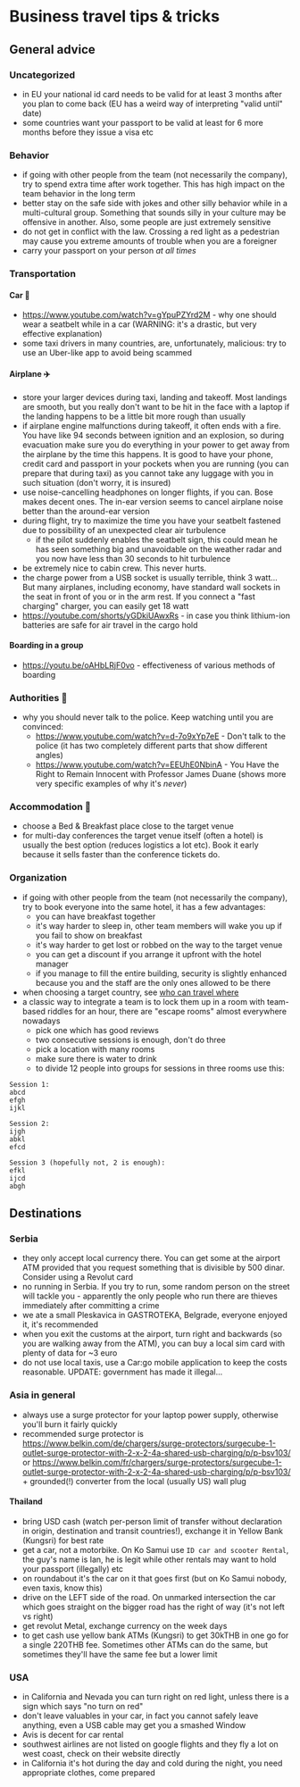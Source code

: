 # Business travel tips & tricks

## General advice

### Uncategorized

- in EU your national id card needs to be valid for at least 3 months after you plan to come back (EU has a weird way of interpreting "valid until" date)
- some countries want your passport to be valid at least for 6 more months before they issue a visa etc

### Behavior

- if going with other people from the team (not necessarily the company), try to spend extra time after work together.
  This has high impact on the team behavior in the long term
- better stay on the safe side with jokes and other silly behavior while in a multi-cultural group.
  Something that sounds silly in your culture may be offensive in another.
  Also, some people are just extremely sensitive
- do not get in conflict with the law.
  Crossing a red light as a pedestrian may cause you extreme amounts of trouble when you are a foreigner
- carry your passport on your person *at all times*

### Transportation

#### Car 🚗

- <https://www.youtube.com/watch?v=gYpuPZYrd2M> - why one should wear a seatbelt while in a car (WARNING:
  it's a drastic, but very effective explanation)
- some taxi drivers in many countries, are, unfortunately, malicious:
  try to use an Uber-like app to avoid being scammed

#### Airplane ✈️

- store your larger devices during taxi, landing and takeoff.
  Most landings are smooth, but you really don't want to be hit in the face with a laptop if the landing happens to be a little bit more rough than usually
- if airplane engine malfunctions during takeoff, it often ends with a fire.
  You have like 94 seconds between ignition and an explosion, so during evacuation make sure you do everything in your power to get away from the airplane by the time this happens.
  It is good to have your phone, credit card and passport in your pockets when you are running (you can prepare that during taxi) as you cannot take any luggage with you in such situation (don't worry, it is insured)
- use noise-cancelling headphones on longer flights, if you can.
  Bose makes decent ones.
  The in-ear version seems to cancel airplane noise better than the around-ear version
- during flight, try to maximize the time you have your seatbelt fastened due to possibility of an unexpected clear air turbulence
  - if the pilot suddenly enables the seatbelt sign, this could mean he has seen something big and unavoidable on the weather radar and you now have less than 30 seconds to hit turbulence
- be extremely nice to cabin crew.
  This never hurts.
- the charge power from a USB socket is usually terrible, think 3 watt... But many airplanes, including economy, have standard wall sockets in the seat in front of you or in the arm rest.
  If you connect a "fast charging" charger, you can easily get 18 watt
- <https://youtube.com/shorts/yGDkiUAwxRs> - in case you think lithium-ion batteries are safe for air travel in the cargo hold

#### Boarding in a group

- <https://youtu.be/oAHbLRjF0vo> - effectiveness of various methods of boarding

### Authorities 👮

- why you should never talk to the police.
  Keep watching until you are convinced:
  - <https://www.youtube.com/watch?v=d-7o9xYp7eE> - Don't talk to the police (it has two completely different parts that show different angles)
  - <https://www.youtube.com/watch?v=EEUhE0NbinA> - You Have the Right to Remain Innocent with Professor James Duane (shows more very specific examples of why it's *never*)

### Accommodation 🏨

- choose a Bed & Breakfast place close to the target venue
- for multi-day conferences the target venue itself (often a hotel) is usually the best option (reduces logistics a lot etc).
  Book it early because it sells faster than the conference tickets do.

### Organization

- if going with other people from the team (not necessarily the company), try to book everyone into the same hotel, it has a few advantages:
  - you can have breakfast together
  - it's way harder to sleep in, other team members will wake you up if you fail to show on breakfast
  - it's way harder to get lost or robbed on the way to the target venue
  - you can get a discount if you arrange it upfront with the hotel manager
  - if you manage to fill the entire building, security is slightly enhanced because you and the staff are the only ones allowed to be there
- when choosing a target country, see [who can travel where](https://www.henleypassportindex.com/passport)
- a classic way to integrate a team is to lock them up in a room with team-based riddles for an hour, there are "escape rooms" almost everywhere nowadays
  - pick one which has good reviews
  - two consecutive sessions is enough, don't do three
  - pick a location with many rooms
  - make sure there is water to drink
  - to divide 12 people into groups for sessions in three rooms use this:

```
Session 1:
abcd
efgh
ijkl

Session 2:
ijgh
abkl
efcd

Session 3 (hopefully not, 2 is enough):
efkl
ijcd
abgh
```

## Destinations

### Serbia

- they only accept local currency there.
  You can get some at the airport ATM provided that you request something that is divisible by 500 dinar.
  Consider using a Revolut card
- no running in Serbia.
  If you try to run, some random person on the street will tackle you - apparently the only people who run there are thieves immediately after committing a crime
- we ate a small Pleskavica in GASTROTEKA, Belgrade, everyone enjoyed it, it's recommended
- when you exit the customs at the airport, turn right and backwards (so you are walking away from the ATM), you can buy a local sim card with plenty of data for \~3 euro
- do not use local taxis, use a Car:go mobile application to keep the costs reasonable.
  UPDATE:
  government has made it illegal...

### Asia in general

- always use a surge protector for your laptop power supply, otherwise you'll burn it fairly quickly
- recommended surge protector is <https://www.belkin.com/de/chargers/surge-protectors/surgecube-1-outlet-surge-protector-with-2-x-2-4a-shared-usb-charging/p/p-bsv103/> or <https://www.belkin.com/fr/chargers/surge-protectors/surgecube-1-outlet-surge-protector-with-2-x-2-4a-shared-usb-charging/p/p-bsv103/> + grounded(!) converter from the local (usually US) wall plug

#### Thailand

- bring USD cash (watch per-person limit of transfer without declaration in origin, destination and transit countries!), exchange it in Yellow Bank (Kungsri) for best rate
- get a car, not a motorbike.
  On Ko Samui use `ID car and scooter Rental`, the guy's name is Ian, he is legit while other rentals may want to hold your passport (illegally) etc
- on roundabout it's the car on it that goes first (but on Ko Samui nobody, even taxis, know this)
- drive on the LEFT side of the road.
  On unmarked intersection the car which goes straight on the bigger road has the right of way (it's not left vs right)
- get revolut Metal, exchange currency on the week days
- to get cash use yellow bank ATMs (Kungsri) to get 30kTHB in one go for a single 220THB fee.
  Sometimes other ATMs can do the same, but sometimes they'll have the same fee but a lower limit

### USA

- in California and Nevada you can turn right on red light, unless there is a sign which says "no turn on red"
- don't leave valuables in your car, in fact you cannot safely leave anything, even a USB cable may get you a smashed Window
- Avis is decent for car rental
- southwest airlines are not listed on google flights and they fly a lot on west coast, check on their website directly
- in California it's hot during the day and cold during the night, you need appropriate clothes, come prepared
